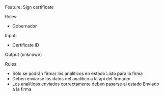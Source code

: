 Feature: Sign certificate

Roles:
- Gobernador

Input:
- Certificate ID

Output (unknown)

Rules:
- Sólo se podrán firmar los analíticos en estado Listo para la firma
- Deben enviarse los datos del analítico a la api del firmador
- Los analíticos enviados correctamente deben pasarse al estado Enviado a la firma